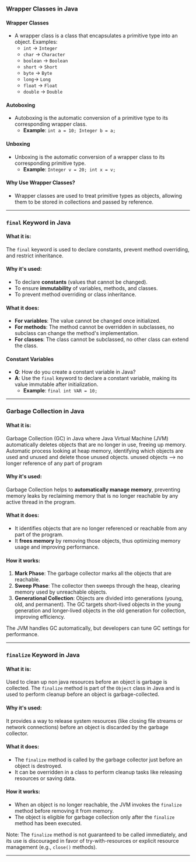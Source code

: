 ### **Wrapper Classes in Java** 

#### **Wrapper Classes**
-  A wrapper class is a class that encapsulates a primitive type into an object. Examples:
    - `int` → `Integer`
    - `char` → `Character`
    - `boolean` → `Boolean`
    - `short` → `Short`
    - `byte` → `Byte`
    - `long`→ `Long`
    - `float` → `Float`
    - `double` → `Double`


#### **Autoboxing**
- Autoboxing is the automatic conversion of a primitive type to its corresponding wrapper class. 
  - **Example**: `int a = 10; Integer b = a;`


#### **Unboxing**
- Unboxing is the automatic conversion of a wrapper class to its corresponding primitive type.
  - **Example**: `Integer v = 20; int x = v;`


#### **Why Use Wrapper Classes?**
- Wrapper classes are used to treat primitive types as objects, allowing them to be stored in collections and passed by reference.


---

### **`final` Keyword in Java**

#### **What it is:**
The `final` keyword is used to declare constants, prevent method overriding, and restrict inheritance.

#### **Why it's used:**
- To declare **constants** (values that cannot be changed).
- To ensure **immutability** of variables, methods, and classes.
- To prevent method overriding or class inheritance.

#### **What it does:**
- **For variables**: The value cannot be changed once initialized.
- **For methods**: The method cannot be overridden in subclasses,  no subclass can change the method's implementation.
- **For classes**: The class cannot be subclassed, no other class can extend the class.

#### **Constant Variables**
- **Q**: How do you create a constant variable in Java?
- **A**: Use the `final` keyword to declare a constant variable, making its value immutable after initialization.
  - **Example**: `final int VAR = 10;`

---

### **Garbage Collection in Java**

#### **What it is:**
Garbage Collection (GC) in Java where Java Virtual Machine (JVM) automatically deletes objects that are no longer in use, freeing up memory.
Automatic process looking at heap memory, identifying which objects are used and unused and delete  those unused objects.
unused objects --> no longer reference of any part of program

#### **Why it's used:**
Garbage Collection helps to **automatically manage memory**, preventing memory leaks by reclaiming memory that is no longer reachable by any active thread in the program.

#### **What it does:**
- It identifies objects that are no longer referenced or reachable from any part of the program.
- It **frees memory** by removing those objects, thus optimizing memory usage and improving performance.
  
#### **How it works:**
1. **Mark Phase**: The garbage collector marks all the objects that are reachable.
2. **Sweep Phase**: The collector then sweeps through the heap, clearing memory used by unreachable objects.
3. **Generational Collection**: Objects are divided into generations (young, old, and permanent). The GC targets short-lived objects in the young generation and longer-lived objects in the old generation for collection, improving efficiency.

The JVM handles GC automatically, but developers can tune GC settings for performance.

---

### **`finalize` Keyword in Java**

#### **What it is:**
Used to clean up non java resources before an object is garbage is collected.
The `finalize` method is part of the `Object` class in Java and is used to perform cleanup before an object is garbage-collected.

#### **Why it's used:**
It provides a way to release system resources (like closing file streams or network connections) before an object is discarded by the garbage collector.

#### **What it does:**
- The `finalize` method is called by the garbage collector just before an object is destroyed.
- It can be overridden in a class to perform cleanup tasks like releasing resources or saving data.

#### **How it works:**
- When an object is no longer reachable, the JVM invokes the `finalize` method before removing it from memory. 
- The object is eligible for garbage collection only after the `finalize` method has been executed.

Note: The `finalize` method is not guaranteed to be called immediately, and its use is discouraged in favor of try-with-resources or explicit resource management (e.g., `close()` methods).

--- 
